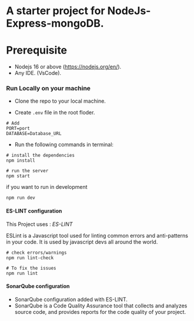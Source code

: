 # A starter project for NodeJs-Express-mongoDB.

# Prerequisite

- Nodejs 16 or above (https://nodejs.org/en/).
- Any IDE. (VsCode).

### Run Locally on your machine

- Clone the repo to your local machine.

- Create `.env` file in the root floder.

```
# Add
PORT=port
DATABASE=Database_URL
```

- Run the following commands in terminal:

```
# install the dependencies
npm install

# run the server
npm start
```

if you want to run in development

```
npm run dev
```

#### ES-LINT configuration
This Project uses : *ES-LINT*

ESLint is a Javascript tool used for linting common errors and anti-patterns in your code. It is used by javascript devs all around the world.

```
# check errors/warnings
npm run lint-check

# To fix the issues
npm run lint
```


#### SonarQube configuration

- SonarQube configuration added with ES-LINT.
- SonarQube is a Code Quality Assurance tool that collects and analyzes source code, and provides reports for the code quality of   your project.
